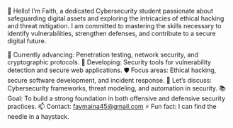 👋 Hello!
I’m Faith, a dedicated Cybersecurity student passionate about safeguarding digital assets and exploring the intricacies of ethical hacking and threat mitigation. I am committed to mastering the skills necessary to identify vulnerabilities, strengthen defenses, and contribute to a secure digital future.

🌱 Currently advancing: Penetration testing, network security, and cryptographic protocols.
🔭 Developing: Security tools for vulnerability detection and secure web applications.
🛡️ Focus areas: Ethical hacking, secure software development, and incident response.
💬 Let’s discuss: Cybersecurity frameworks, threat modeling, and automation in security.
📚 Goal: To build a strong foundation in both offensive and defensive security practices.
📫 Contact: faymaina45@gmail.com
⚡ Fun fact: I can find the needle in a haystack.
